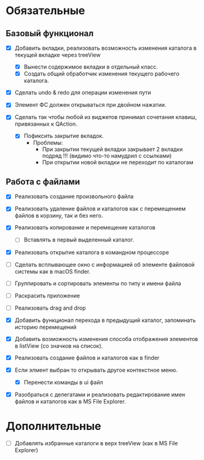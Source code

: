 # Обязательные

## Базовый функционал

- [x] Добавить вкладки, реализовать возможность изменения каталога в текущей вкладке через treeView
  - [x] Вынести содержимое вкладки в отдельный класс.
  - [x] Создать общий обработчик изменения текущего рабочего каталога.

- [x] Сделать undo & redo для операции изменения пути

- [x] Элемент ФС должен открываться при двойном нажатии.

- [x] Сделать так чтобы любой из виджетов принимал сочетания клавиш, привязанных к QAction.
  - [x] Пофиксить закрытие вкладок.
    - Проблемы: 
      + При закрытии текущей вкладки закрывает 2 вкладки подряд !!! (видимо что-то намудрил с ссылками)
      + При открытии новой вкладки не переходит по каталогам
    

## Работа с файлами

- [x] Реализовать создание произвольного файла

- [x] Реализовать удаление файлов и каталогов как с перемещением файлов в корзину, так и без него.

- [x] Реализовать копирование и перемещение каталогов
  - [ ] Вставлять в первый выделенный каталог.

- [x] Реализовать открытие каталога в командном процессоре

- [ ] Сделать всплывающее окно с информацией об элементе файловой системы как в macOS finder.

- [ ] Группировать и сортировать элементы по типу и имени файла

- [ ] Раскрасить приложение

- [ ] Реализовать drag and drop

- [x] Добавить функционал перехода в предыдущий каталог, запоминать историю перемещений

- [x] Добавить возможность изменения способа отображения элементов в listView (со значков на список).
- [x] Реализовать создание файлов и каталогов как в finder

- [x] Если элмент выбран то открывать другое контекстное меню.
  - [x] Перенести команды в ui файл

- [x] Разобраться с делегатами и реализовать редактирование имен файлов и каталогов как в MS File Explorer.


# Дополнительные

- [ ] Добавлять избранные каталоги в верх treeView (как в MS File Explorer)

